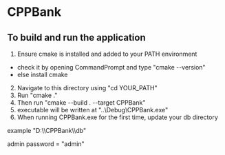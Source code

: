 # CPPBank
## To build and run the application
1) Ensure cmake is installed and added to your PATH environment
* check it by opening CommandPrompt and type "cmake --version"
* else install cmake

2) Navigate to this directory using "cd YOUR_PATH"
3) Run "cmake ."
4) Then run "cmake --build . --target CPPBank"
5) executable will be written at "..\Debug\CPPBank.exe"
6) When running CPPBank.exe for the first time, update your db directory

example "D:\\\\CPPBank\\\\db"

admin password = "admin"
